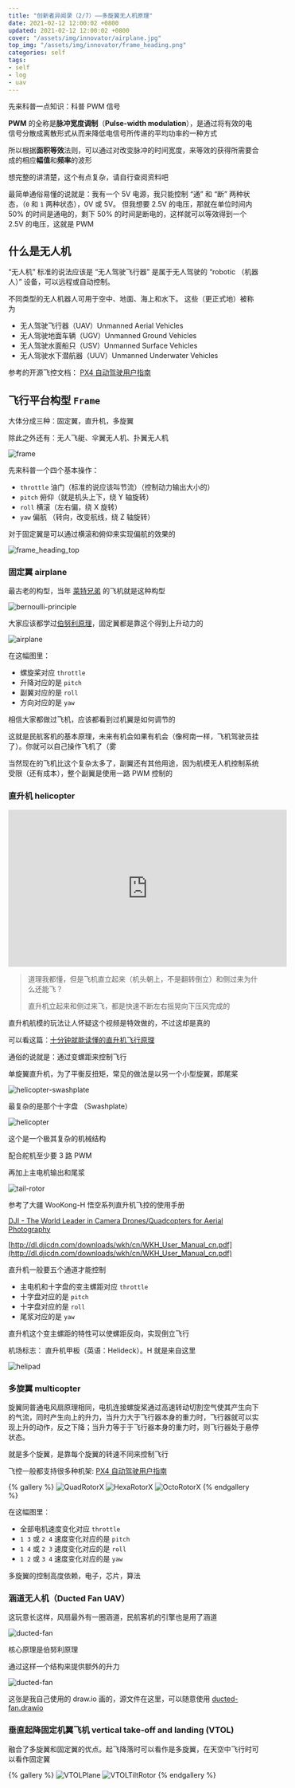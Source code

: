 ```yaml
---
title: "创新者异闻录（2/7）——多旋翼无人机原理"
date: 2021-02-12 12:00:02 +0800
updated: 2021-02-12 12:00:02 +0800
cover: "/assets/img/innovator/airplane.jpg"
top_img: "/assets/img/innovator/frame_heading.png"
categories: self
tags:
- self
- log
- uav
---
```


先来科普一点知识：科普 PWM 信号

**PWM** 的全称是**脉冲宽度调制**（**Pulse-width modulation**），是通过将有效的电信号分散成离散形式从而来降低电信号所传递的平均功率的一种方式

所以根据**面积等效**法则，可以通过对改变脉冲的时间宽度，来等效的获得所需要合成的相应**幅值**和**频率**的波形

想完整的讲清楚，这个有点复杂，请自行查阅资料吧

最简单通俗易懂的说就是：我有一个 5V 电源，我只能控制 “通” 和 “断” 两种状态，（`0` 和 `1` 两种状态），0V 或 5V。
但我想要 2.5V 的电压，那就在单位时间内 50% 的时间是通电的，剩下 50% 的时间是断电的，这样就可以等效得到一个 2.5V 的电压，这就是 PWM

## 什么是无人机

“无人机” 标准的说法应该是 “无人驾驶飞行器” 是属于无人驾驶的 “robotic （机器人）” 设备，可以远程或自动控制。

不同类型的无人机器人可用于空中、地面、海上和水下。 这些（更正式地）被称为

- 无人驾驶飞行器（UAV）Unmanned Aerial Vehicles
- 无人驾驶地面车辆（UGV）Unmanned Ground Vehicles
- 无人驾驶水面船只（USV）Unmanned Surface Vehicles
- 无人驾驶水下潜航器（UUV）Unmanned Underwater Vehicles

参考的开源飞控文档： [PX4 自动驾驶用户指南](https://docs.px4.io/master/zh/getting_started/px4_basic_concepts.html)

## 飞行平台构型 `Frame`

大体分成三种：固定翼，直升机，多旋翼

除此之外还有：无人飞艇、伞翼无人机、扑翼无人机

![frame](/assets/img/innovator/frame_heading.png)

先来科普一个四个基本操作：

- `throttle` 油门（标准的说应该叫节流）（控制动力输出大小的）
- `pitch` 俯仰（就是机头上下，绕 Y 轴旋转）
- `roll` 横滚（左右偏，绕 X 旋转）
- `yaw` 偏航 （转向，改变航线，绕 Z 轴旋转）

对于固定翼是可以通过横滚和俯仰来实现偏航的效果的

![frame_heading_top](/assets/img/innovator/frame_heading_top.png)

### 固定翼 airplane

最古老的构型，当年 [莱特兄弟](https://en.wikipedia.org/wiki/Wright_brothers) 的飞机就是这种构型

![bernoulli-principle](/assets/img/innovator/bernoulli-principle.jpeg)

大家应该都学过[伯努利原理](https://en.wikipedia.org/wiki/Bernoulli%27s_principle)，固定翼都是靠这个得到上升动力的

![airplane](/assets/img/innovator/airplane.jpg)

在这幅图里：

- 螺旋桨对应 `throttle`
- 升降对应的是 `pitch`
- 副翼对应的是 `roll`
- 方向对应的是 `yaw`

相信大家都做过飞机，应该都看到过机翼是如何调节的

这就是民航客机的基本原理，未来有机会如果有机会（像柯南一样，飞机驾驶员挂了）。你就可以自己操作飞机了（雾

当然现在的飞机比这个复杂太多了，副翼还有其他用途，因为航模无人机控制系统受限（还有成本），整个副翼是使用一路 PWM 控制的

### 直升机 helicopter

<iframe width="560" height="315" src="https://www.youtube.com/embed/PptMrBFAO-A" frameborder="0" allow="accelerometer; autoplay; clipboard-write; encrypted-media; gyroscope; picture-in-picture" allowfullscreen></iframe>

> 道理我都懂，但是飞机直立起来（机头朝上，不是翻转倒立）和侧过来为什么还能飞？
>
> 直升机立起来和侧过来飞，都是快速不断左右摇晃向下压风完成的

直升机航模的玩法让人怀疑这个视频是特效做的，不过这却是真的

可以看这篇：[十分钟就能读懂的直升机飞行原理](https://zhuanlan.zhihu.com/p/35443917)

通俗的说就是：通过变螺距来控制飞行

单旋翼直升机，为了平衡反扭矩，常见的做法是以另一个小型旋翼，即尾桨

![helicopter-swashplate](/assets/img/innovator/helicopter-swashplate.jpg)

最复杂的是那个十字盘 （Swashplate）

![helicopter](/assets/img/innovator/swashplate.jpg)

这个是一个极其复杂的机械结构

配合舵机至少要 3 路 PWM

再加上主电机输出和尾浆

![tail-rotor](/assets/img/innovator/tail-rotor.jpg)

参考了大疆 WooKong-H 悟空系列直升机飞控的使用手册

[DJI - The World Leader in Camera Drones/Quadcopters for Aerial Photography](https://www.dji.com/cn/wookong-h/download)

[http://dl.djicdn.com/downloads/wkh/cn/WKH_User_Manual_cn.pdf](http://dl.djicdn.com/downloads/wkh/cn/WKH_User_Manual_cn.pdf)

直升机一般要五个通道才能控制

- 主电机和十字盘的变主螺距对应 `throttle`
- 十字盘对应的是 `pitch`
- 十字盘对应的是 `roll`
- 尾浆对应的是 `yaw`

直升机这个变主螺距的特性可以使螺距反向，实现倒立飞行

机场标志： 直升机甲板（英语：Helideck）。H 就是来自这里

![helipad](/assets/img/innovator/helipad.svg)

### 多旋翼 multicopter

旋翼同普通电风扇原理相同，电机连接螺旋桨通过高速转动切割空气使其产生向下的气流，同时产生向上的升力，当升力大于飞行器本身的重力时，飞行器就可以实现上升的动作，反之下降；当升力等于于飞行器本身的重力时，则飞行器处于悬停状态。

就是多个旋翼，是靠每个旋翼的转速不同来控制飞行

飞控一般都支持很多种机架: [PX4 自动驾驶用户指南](https://docs.px4.io/master/zh/airframes/airframe_reference.html)

{% gallery %}
![QuadRotorX](/assets/img/innovator/QuadRotorX.svg)
![HexaRotorX](/assets/img/innovator/HexaRotorX.svg)
![OctoRotorX](/assets/img/innovator/OctoRotorX.svg)
{% endgallery %}

在这幅图里：

- 全部电机速度变化对应 `throttle`
- `1 3` 或  `2 4` 速度变化对应的是 `pitch`
- `1 4` 或  `2 3` 速度变化对应的是 `roll`
- `1 2` 或  `3 4` 速度变化对应的是 `yaw`

多旋翼的控制高度依赖，电子，芯片，算法

### 涵道无人机（Ducted Fan UAV）

这玩意长这样，风扇最外有一圈涵道，民航客机的引擎也是用了涵道

![ducted-fan](/assets/img/innovator/ducted-fan-uav.jpg)

核心原理是伯努利原理

通过这样一个结构来提供额外的升力

![ducted-fan](/assets/img/innovator/ducted-fan.svg)

这张是我自己使用的 draw.io 画的，源文件在这里，可以随意使用
[ducted-fan.drawio](/assets/img/innovator/ducted-fan.drawio)

### 垂直起降固定机翼飞机 vertical take-off and landing (VTOL)

融合了多旋翼和固定翼的优点。起飞降落时可以看作是多旋翼，在天空中飞行时可以看作固定翼

{% gallery %}
![VTOLPlane](/assets/img/innovator/VTOLPlane.svg)
![VTOLTiltRotor](/assets/img/innovator/VTOLTiltRotor.svg)
{% endgallery %}

